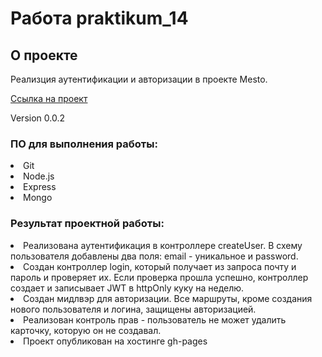 # Работа praktikum_14

## О проекте

Реализция аутентификации и авторизации в проекте Mesto.

[Ссылка на проект](https://github.com/batolser/praktikum_14.git)

Version 0.0.2

###  ПО для выполнения работы:
<li>
Git
<li>
Node.js
<li>
Express
<li>
Mongo

### Результат проектной работы:
<li>
Реализована аутентификация в контроллере createUser. В схему пользователя добавлены два поля: email - уникальное и password.
<li>
Создан контроллер login, который получает из запроса почту и пароль и проверяет их. Если проверка прошла успешно, контроллер создает и записывает JWT в httpOnly куку на неделю.
<li>
Создан мидлвэр для авторизации. Все маршруты, кроме создания нового пользователя и логина, защищены авторизацией.
<li>
Реализован контроль прав - пользователь не может удалить карточку, которую он не создавал.
<li>
Проект опубликован на хостинге gh-pages
